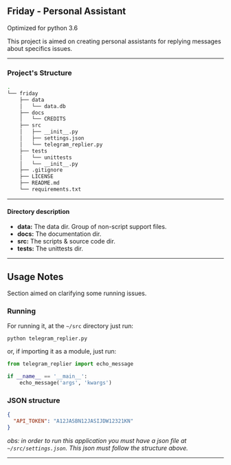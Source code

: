 ## Friday - Personal Assistant

Optimized for python 3.6

This project is aimed on creating personal assistants for replying messages 
about specifics issues.

------------------------------

### Project's Structure ###

```bash
.
└── friday
    ├── data
    │   └── data.db
    ├── docs
    │   └── CREDITS
    ├── src
    │   ├── __init__.py
    │   ├── settings.json
    │   └── telegram_replier.py
    ├── tests
    │   └── unittests
    │   └── __init__.py
    ├── .gitignore
    ├── LICENSE
    ├── README.md
    └── requirements.txt
```
----------------

#### Directory description

- __data:__ The data dir. Group of non-script support files.
- __docs:__ The documentation dir.
- __src:__ The scripts & source code dir.
- __tests:__ The unittests dir.

----------------

## Usage Notes

Section aimed on clarifying some running issues.

### Running

For running it, at the `~/src` directory just run:

```shell script
python telegram_replier.py
``` 

or, if importing it as a module, just run:
````python
from telegram_replier import echo_message

if __name__ == '__main__':
    echo_message('args', 'kwargs')
````

### JSON structure

````json
{
  "API_TOKEN": "A12JASBN12JASIJDW12321KN"
}
````

_obs: in order to run this application you must have a json file at 
`~/src/settings.json`. This json must follow the structure above._

---------------
